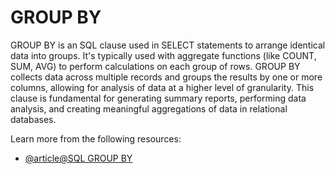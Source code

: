 # GROUP BY

GROUP BY is an SQL clause used in SELECT statements to arrange identical data into groups. It's typically used with aggregate functions (like COUNT, SUM, AVG) to perform calculations on each group of rows. GROUP BY collects data across multiple records and groups the results by one or more columns, allowing for analysis of data at a higher level of granularity. This clause is fundamental for generating summary reports, performing data analysis, and creating meaningful aggregations of data in relational databases.

Learn more from the following resources:

- [@article@SQL GROUP BY](https://www.programiz.com/sql/group-by)